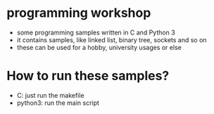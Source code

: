 # programming workshop
- some programming samples written in C and Python 3
- it contains samples, like linked list, binary tree, sockets and so on
- these can be used for a hobby, university usages or else

# How to run these samples?
- C: just run the makefile
- python3: run the main script
